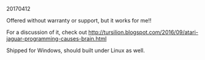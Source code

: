 20170412

Offered without warranty or support, but it works for me!!

For a discussion of it, check out 
http://tursilion.blogspot.com/2016/09/atari-jaguar-programming-causes-brain.html

Shipped for Windows, should built under Linux as well.
